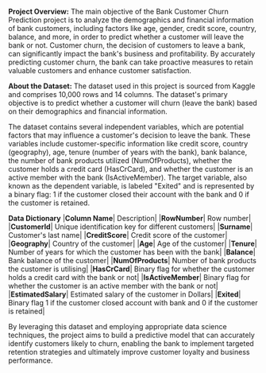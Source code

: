 **Project Overview:**
The main objective of the Bank Customer Churn Prediction project is to analyze the demographics and financial information of bank customers, including factors like age, gender, credit score, country, balance, and more, in order to predict whether a customer will leave the bank or not. Customer churn, the decision of customers to leave a bank, can significantly impact the bank's business and profitability. By accurately predicting customer churn, the bank can take proactive measures to retain valuable customers and enhance customer satisfaction.

**About the Dataset:**
The dataset used in this project is sourced from Kaggle and comprises 10,000 rows and 14 columns. The dataset's primary objective is to predict whether a customer will churn (leave the bank) based on their demographics and financial information.

The dataset contains several independent variables, which are potential factors that may influence a customer's decision to leave the bank. These variables include customer-specific information like credit score, country (geography), age, tenure (number of years with the bank), bank balance, the number of bank products utilized (NumOfProducts), whether the customer holds a credit card (HasCrCard), and whether the customer is an active member with the bank (IsActiveMember). The target variable, also known as the dependent variable, is labeled "Exited" and is represented by a binary flag: 1 if the customer closed their account with the bank and 0 if the customer is retained.

**Data Dictionary**
|**Column Name**|	Description|
|**RowNumber**|	Row number|
|**CustomerId**|	Unique identification key for different customers|
|**Surname**|	Customer's last name|
|**CreditScore**|	Credit score of the customer|
|**Geography**|	Country of the customer|
|**Age**|	Age of the customer|
|**Tenure**|	Number of years for which the customer has been with the bank|
|**Balance**|	Bank balance of the customer|
|**NumOfProducts**|	Number of bank products the customer is utilising|
|**HasCrCard**|	Binary flag for whether the customer holds a credit card with the bank or not|
|**IsActiveMember**|	Binary flag for whether the customer is an active member with the bank or not|
|**EstimatedSalary**|	Estimated salary of the customer in Dollars|
|**Exited**|	Binary flag 1 if the customer closed account with bank and 0 if the customer is retained|

By leveraging this dataset and employing appropriate data science techniques, the project aims to build a predictive model that can accurately identify customers likely to churn, enabling the bank to implement targeted retention strategies and ultimately improve customer loyalty and business performance.
